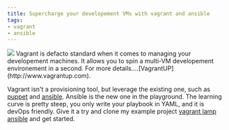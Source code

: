 ```yaml
---
title: Supercharge your developement VMs with vagrant and ansible
tags:
- vagrant
- ansible
---
```

<img class="thumbnail" src="/img/personal/posts/vagrant-lamp-ansible.png" />
Vagrant is defacto standard when it comes to managing your developement machines. It allows you to spin a multi-VM developement environement in a second. 
For more details....[VagrantUP](http://www.vagrantup.com).

Vagrant isn't a provisioning tool, but leverage the existing one, such as [puppet](http://puppetlabs.com) and [ansible](http://www.ansible.com). Ansible is the new one in the playground. The learning curve is pretty steep, you only write your playbook in YAML, and it is devOps friendly.
Give it a try and clone my example project [vagrant lamp ansible](https://github.com/killerwolf/vagrant-lamp-ansible) and get started.